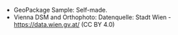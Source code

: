 - GeoPackage Sample: Self-made.
- Vienna DSM and Orthophoto: Datenquelle: Stadt Wien - https://data.wien.gv.at/ (CC BY 4.0)
